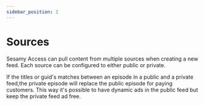 ```yaml
---
sidebar_position: 2
---
```


# Sources

Sesamy Access can pull content from multiple sources when creating a new feed. Each source can be configured to either public or private.

If the titles or guid's matches between an episode in a public and a private feed,the private episode will replace the public episode for paying customers. This way it's possible to have dynamic ads in the public feed but keep the private feed ad free.
